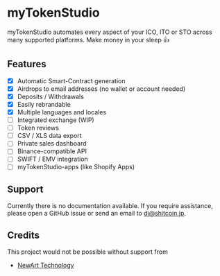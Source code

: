 # myTokenStudio

myTokenStudio automates every aspect of your ICO, ITO or STO across many supported platforms. Make money in your sleep 👍

## Features

* [x] Automatic Smart-Contract generation
* [x] Airdrops to email addresses (no wallet or account needed)
* [x] Deposits / Withdrawals
* [x] Easily rebrandable
* [x] Multiple languages and locales
* [ ] Integrated exchange (WIP)
* [ ] Token reviews
* [ ] CSV / XLS data export
* [ ] Private sales dashboard
* [ ] Binance-compatible API
* [ ] SWIFT / EMV integration
* [ ] myTokenStudio-apps (like Shopify Apps)

## Support

Currently there is no documentation available. If you require assistance, please open a GitHub issue or send an email to dj@shitcoin.jp.

## Credits

This project would not be possible without support from

* [NewArt Technology](https://newart-tech.com)
